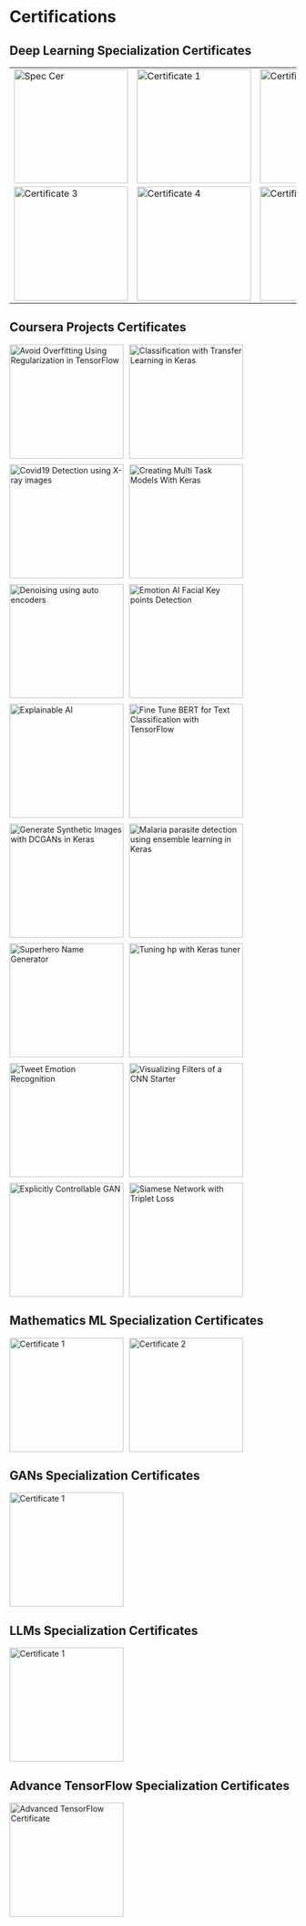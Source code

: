 # Certifications

## Deep Learning Specialization Certificates

<table>
  <tr>
    <td><img src="https://github.com/sujitpatel22/Certifications/images/DL_Spec_cer.png" alt="Spec Cer" width="200"></td>
    <td><img src="https://github.com/sujitpatel22/Certifications/images/DL_c1_cer.png" alt="Certificate 1" width="200"></td>
    <td><img src="https://github.com/sujitpatel22/Certifications/images/DL_c2_cer.png" alt="Certificate 2" width="200"></td>
  </tr>
  <tr>
    <td><img src="https://github.com/sujitpatel22/Certifications/images/DL_c3_cer.png" alt="Certificate 3" width="200"></td>
    <td><img src="https://github.com/sujitpatel22/Certifications/images/DL_c4_cer.png" alt="Certificate 4" width="200"></td>
    <td><img src="https://github.com/sujitpatel22/Certifications/images/DL_c5_cer.png" alt="Certificate 5" width="200"></td>
  </tr>
</table>


## Coursera Projects Certificates
<div style="display: flex; flex-wrap: wrap; gap: 10px;">
  <img src="Certifications/images/Avoid_Overfitting_Using_Regularization_in_TensorFlow_cer.png" alt="Avoid Overfitting Using Regularization in TensorFlow" width="200">
  <img src="Certifications/images/Classification_with_Transfer_Learning_in_Keras_cer.png" alt="Classification with Transfer Learning in Keras" width="200">
  <img src="Certifications/images/Covid19_detection_using_X_ray_images_cer.png" alt="Covid19 Detection using X-ray images" width="200">
  <img src="Certifications/images/Creating_Multi_Task_Models_With_Keras_cer.png" alt="Creating Multi Task Models With Keras" width="200">
  <img src="Certifications/images/Denoising_using_auto_encoders_cer.png" alt="Denoising using auto encoders" width="200">
  <img src="Certifications/images/Emotion_AI_Facial_Key_points_Detection_cer.png" alt="Emotion AI Facial Key points Detection" width="200">
  <img src="Certifications/images/Explainable_AI_cer.png" alt="Explainable AI" width="200">
  <img src="Certifications/images/Fine_Tune_BERT_for_Text_Classification_with_TensorFlow_cer.png" alt="Fine Tune BERT for Text Classification with TensorFlow" width="200">
  <img src="Certifications/images/Generate_Synthetic_Images_with_DCGANs_in_Keras_cer.png" alt="Generate Synthetic Images with DCGANs in Keras" width="200">
  <img src="Certifications/images/Malaria_parasite_detection_using_ensemble_learning_in_Keras.png" alt="Malaria parasite detection using ensemble learning in Keras" width="200">
  <img src="Certifications/images/Superhero_Name_Generator_cer.png" alt="Superhero Name Generator" width="200">
  <img src="Certifications/images/Tuning_hp_with_Keras_tuner_cer.png" alt="Tuning hp with Keras tuner" width="200">
  <img src="Certifications/images/Tweet_Emotion_Recognition_cer.png" alt="Tweet Emotion Recognition" width="200">
  <img src="Certifications/images/Visualizing_Filters_of_a_CNN_Starter_cer.png" alt="Visualizing Filters of a CNN Starter" width="200">
  <img src="Certifications/images/explictly_controllable_GAN.png" alt="Explicitly Controllable GAN" width="200">
  <img src="Certifications/images/siamese_network_with_triplet_loss_cer.png" alt="Siamese Network with Triplet Loss" width="200">
</div>

## Mathematics ML Specialization Certificates
<div style="display: flex; flex-wrap: wrap; gap: 10px;">
  <img src="Certifications/images/C1_cer.png" alt="Certificate 1" width="200">
  <img src="Certifications/images/c2_cer.png" alt="Certificate 2" width="200">
</div>

## GANs Specialization Certificates
<div style="display: flex; flex-wrap: wrap; gap: 10px;">
  <img src="Certifications/images/C1_cer.png" alt="Certificate 1" width="200">
</div>

## LLMs Specialization Certificates
<div style="display: flex; flex-wrap: wrap; gap: 10px;">
  <img src="Certifications/images/c1_cer.png" alt="Certificate 1" width="200">
</div>

## Advance TensorFlow Specialization Certificates
<div style="display: flex; flex-wrap: wrap; gap: 10px;">
  <img src="Certifications/images/Advanced_Tf_CER.png" alt="Advanced TensorFlow Certificate" width="200">
</div>
